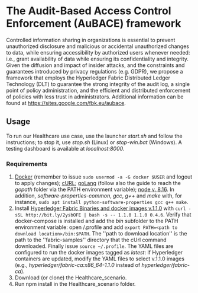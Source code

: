 # The Audit-Based Access Control Enforcement (AuBACE) framework

Controlled information sharing in organizations is essential to prevent unauthorized disclosure and malicious or accidental unauthorized changes to data, while ensuring accessibility by authorized users whenever needed: i.e., grant availability of data while ensuring its confidentiality and integrity.
Given the diffusion and impact of insider attacks, and the constraints and guarantees introduced by privacy regulations (e.g. GDPR), we propose a framework that employs the Hyperledger Fabric Distributed Ledger Technology (DLT) to guarantee the strong integrity of the audit log, a single point of policy administration, and the efficient and distributed enforcement of policies with less trust in administrators.
Additional information can be found at https://sites.google.com/fbk.eu/aubace.

## Usage
To run our Healthcare use case, use the launcher *start.sh* and follow the instructions; to stop it, use *stop.sh* (Linux) or *stop-win.bat* (Windows). A testing dashboard is available at *localhost:8000*.

### Requirements
1.	[Docker](https://docs.docker.com) (remember to issue `sudo usermod -a -G docker $USER` and logout to apply changes);
[cURL](http://curl.haxx.se/download.html); [goLang](https://golang.org/dl/) (follow also the guide to reach the *gopath* folder via the PATH environment variable); [node v. 8.16](https://nodejs.org/dist/latest-v8.x). In addition, *software-properties-common*, *gcc*, *g++* and *make* with, for instance, `sudo apt install python-software-properties gcc g++ make`.
2. Install [Hyperledger Fabric Binaries and docker images v.1.1.0](https://hyperledger-fabric.readthedocs.io/en/release-1.4/install.html) with `curl -sSL http://bit.ly/2ysbOFE | bash -s -- 1.1.0 1.1.0 0.4.6`. Verify that docker-compose is installed and add the *bin* subfolder to the PATH environment variable: open \/.profile and add `export PATH=<path to download location>/bin:$PATH`. The ''path to download location'' is the path to the ''fabric-samples'' directory that the cUrl command downloaded. Finally issue `source ~/.profile`. The YAML files are configured to run the docker images tagged as *latest*: if Hyperledger containers are updated, modify the YAML files to select v.1.1.0 images (e.g., *hyperledger/fabric-ca:x86_64-1.1.0* instead of *hyperledger/fabric-ca*). 
3.	Download (or clone) the Healthcare\_scenario.
4.	Run npm install in the Healthcare\_scenario folder.
